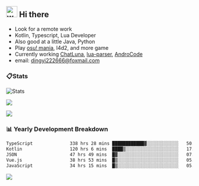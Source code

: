 ## <img alt="wave" src="https://raw.githubusercontent.com/MartinHeinz/MartinHeinz/master/wave.gif" width="30px"> Hi there

- Look for a remote work
- Kotlin, Typescript, Lua Developer
- Also good at a little Java, Python
- Play [osu! mania](https://osu.ppy.sh/users/29808669), l4d2, and more game
- Currently working [ChatLuna](https://github.com/ChatLunaLab), [lua-parser](https://github.com/dingyi222666/lua-parser), [AndroCode](https://github.com/dingyi222666/AndroCode)
- email: [dingyi222666@foxmail.com](mailto:dingyi222666@foxmail.com)

### 📋Stats

![Stats](https://github-readme-stats.vercel.app/api?username=dingyi222666&show_icons=true&icon_color=47A69E&title_color=47A69E&count_private=true)    

![](https://api.githubtrends.io/user/svg/dingyi222666/langs?time_range=one_year&include_private=True&loc_metric=changed&theme=classic)

![](http://github-profile-summary-cards.vercel.app/api/cards/productive-time?username=dingyi222666&theme=nord_dark&utcOffset=8)

### 📊 Yearly Development Breakdown

<!--START_SECTION:waka-->

```txt
TypeScript              338 hrs 28 mins ████████████▓░░░░░░░░░░░░   50.05 %
Kotlin                  120 hrs 6 mins  ████▒░░░░░░░░░░░░░░░░░░░░   17.76 %
JSON                    47 hrs 49 mins  █▓░░░░░░░░░░░░░░░░░░░░░░░   07.07 %
Vue.js                  38 hrs 53 mins  █▒░░░░░░░░░░░░░░░░░░░░░░░   05.75 %
JavaScript              34 hrs 15 mins  █▒░░░░░░░░░░░░░░░░░░░░░░░   05.07 %
```

<!--END_SECTION:waka-->

![](https://komarev.com/ghpvc/?username=dingyi222666)
